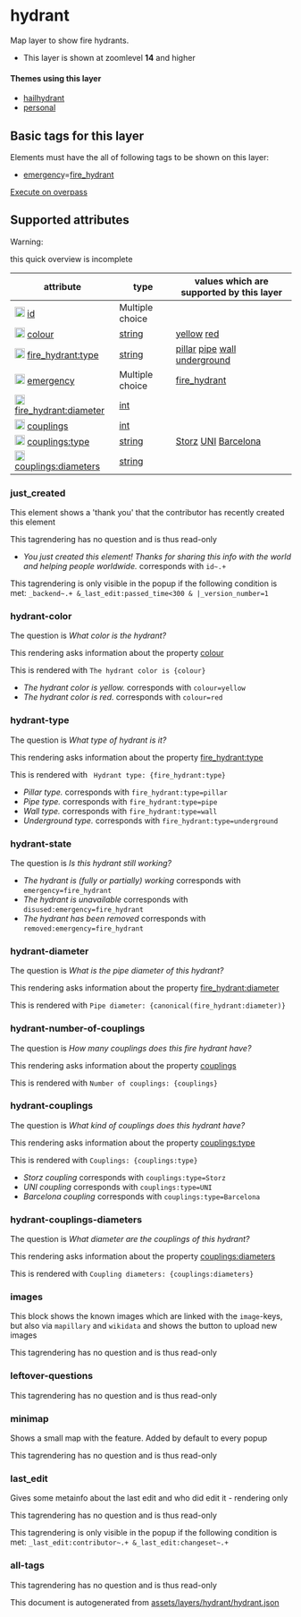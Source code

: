 [//]: # (WARNING: this file is automatically generated. Please find the sources at the bottom and edit those sources)

 hydrant 
=========





Map layer to show fire hydrants.






  - This layer is shown at zoomlevel **14** and higher




#### Themes using this layer 





  - [hailhydrant](https://mapcomplete.org/hailhydrant)
  - [personal](https://mapcomplete.org/personal)




 Basic tags for this layer 
---------------------------



Elements must have the all of following tags to be shown on this layer:



  - <a href='https://wiki.openstreetmap.org/wiki/Key:emergency' target='_blank'>emergency</a>=<a href='https://wiki.openstreetmap.org/wiki/Tag:emergency%3Dfire_hydrant' target='_blank'>fire_hydrant</a>


[Execute on overpass](http://overpass-turbo.eu/?Q=%5Bout%3Ajson%5D%5Btimeout%3A90%5D%3B%28%20%20%20%20nwr%5B%22emergency%22%3D%22fire_hydrant%22%5D%28%7B%7Bbbox%7D%7D%29%3B%0A%29%3Bout%20body%3B%3E%3Bout%20skel%20qt%3B)



 Supported attributes 
----------------------



Warning: 

this quick overview is incomplete



attribute | type | values which are supported by this layer
----------- | ------ | ------------------------------------------
[<img src='https://mapcomplete.org/assets/svg/statistics.svg' height='18px'>](https://taginfo.openstreetmap.org/keys/id#values) [id](https://wiki.openstreetmap.org/wiki/Key:id) | Multiple choice | 
[<img src='https://mapcomplete.org/assets/svg/statistics.svg' height='18px'>](https://taginfo.openstreetmap.org/keys/colour#values) [colour](https://wiki.openstreetmap.org/wiki/Key:colour) | [string](../SpecialInputElements.md#string) | [yellow](https://wiki.openstreetmap.org/wiki/Tag:colour%3Dyellow) [red](https://wiki.openstreetmap.org/wiki/Tag:colour%3Dred)
[<img src='https://mapcomplete.org/assets/svg/statistics.svg' height='18px'>](https://taginfo.openstreetmap.org/keys/fire_hydrant:type#values) [fire_hydrant:type](https://wiki.openstreetmap.org/wiki/Key:fire_hydrant:type) | [string](../SpecialInputElements.md#string) | [pillar](https://wiki.openstreetmap.org/wiki/Tag:fire_hydrant:type%3Dpillar) [pipe](https://wiki.openstreetmap.org/wiki/Tag:fire_hydrant:type%3Dpipe) [wall](https://wiki.openstreetmap.org/wiki/Tag:fire_hydrant:type%3Dwall) [underground](https://wiki.openstreetmap.org/wiki/Tag:fire_hydrant:type%3Dunderground)
[<img src='https://mapcomplete.org/assets/svg/statistics.svg' height='18px'>](https://taginfo.openstreetmap.org/keys/emergency#values) [emergency](https://wiki.openstreetmap.org/wiki/Key:emergency) | Multiple choice | [fire_hydrant](https://wiki.openstreetmap.org/wiki/Tag:emergency%3Dfire_hydrant) [](https://wiki.openstreetmap.org/wiki/Tag:emergency%3D) [](https://wiki.openstreetmap.org/wiki/Tag:emergency%3D)
[<img src='https://mapcomplete.org/assets/svg/statistics.svg' height='18px'>](https://taginfo.openstreetmap.org/keys/fire_hydrant:diameter#values) [fire_hydrant:diameter](https://wiki.openstreetmap.org/wiki/Key:fire_hydrant:diameter) | [int](../SpecialInputElements.md#int) | 
[<img src='https://mapcomplete.org/assets/svg/statistics.svg' height='18px'>](https://taginfo.openstreetmap.org/keys/couplings#values) [couplings](https://wiki.openstreetmap.org/wiki/Key:couplings) | [int](../SpecialInputElements.md#int) | 
[<img src='https://mapcomplete.org/assets/svg/statistics.svg' height='18px'>](https://taginfo.openstreetmap.org/keys/couplings:type#values) [couplings:type](https://wiki.openstreetmap.org/wiki/Key:couplings:type) | [string](../SpecialInputElements.md#string) | [Storz](https://wiki.openstreetmap.org/wiki/Tag:couplings:type%3DStorz) [UNI](https://wiki.openstreetmap.org/wiki/Tag:couplings:type%3DUNI) [Barcelona](https://wiki.openstreetmap.org/wiki/Tag:couplings:type%3DBarcelona)
[<img src='https://mapcomplete.org/assets/svg/statistics.svg' height='18px'>](https://taginfo.openstreetmap.org/keys/couplings:diameters#values) [couplings:diameters](https://wiki.openstreetmap.org/wiki/Key:couplings:diameters) | [string](../SpecialInputElements.md#string) | 




### just_created 



This element shows a 'thank you' that the contributor has recently created this element

This tagrendering has no question and is thus read-only





  - *You just created this element! Thanks for sharing this info with the world and helping people worldwide.*  corresponds with  `id~.+`


This tagrendering is only visible in the popup if the following condition is met: `_backend~.+ &_last_edit:passed_time<300 & |_version_number=1`



### hydrant-color 



The question is  *What color is the hydrant?*

This rendering asks information about the property  [colour](https://wiki.openstreetmap.org/wiki/Key:colour) 

This is rendered with  `The hydrant color is {colour}`





  - *The hydrant color is yellow.*  corresponds with  `colour=yellow`
  - *The hydrant color is red.*  corresponds with  `colour=red`




### hydrant-type 



The question is  *What type of hydrant is it?*

This rendering asks information about the property  [fire_hydrant:type](https://wiki.openstreetmap.org/wiki/Key:fire_hydrant:type) 

This is rendered with  ` Hydrant type: {fire_hydrant:type}`





  - *Pillar type.*  corresponds with  `fire_hydrant:type=pillar`
  - *Pipe type.*  corresponds with  `fire_hydrant:type=pipe`
  - *Wall type.*  corresponds with  `fire_hydrant:type=wall`
  - *Underground type.*  corresponds with  `fire_hydrant:type=underground`




### hydrant-state 



The question is  *Is this hydrant still working?*





  - *The hydrant is (fully or partially) working*  corresponds with  `emergency=fire_hydrant`
  - *The hydrant is unavailable*  corresponds with  `disused:emergency=fire_hydrant`
  - *The hydrant has been removed*  corresponds with  `removed:emergency=fire_hydrant`




### hydrant-diameter 



The question is  *What is the pipe diameter of this hydrant?*

This rendering asks information about the property  [fire_hydrant:diameter](https://wiki.openstreetmap.org/wiki/Key:fire_hydrant:diameter) 

This is rendered with  `Pipe diameter: {canonical(fire_hydrant:diameter)}`





### hydrant-number-of-couplings 



The question is  *How many couplings does this fire hydrant have?*

This rendering asks information about the property  [couplings](https://wiki.openstreetmap.org/wiki/Key:couplings) 

This is rendered with  `Number of couplings: {couplings}`





### hydrant-couplings 



The question is  *What kind of couplings does this hydrant have?*

This rendering asks information about the property  [couplings:type](https://wiki.openstreetmap.org/wiki/Key:couplings:type) 

This is rendered with  `Couplings: {couplings:type}`





  - *Storz coupling*  corresponds with  `couplings:type=Storz`
  - *UNI coupling*  corresponds with  `couplings:type=UNI`
  - *Barcelona coupling*  corresponds with  `couplings:type=Barcelona`




### hydrant-couplings-diameters 



The question is  *What diameter are the couplings of this hydrant?*

This rendering asks information about the property  [couplings:diameters](https://wiki.openstreetmap.org/wiki/Key:couplings:diameters) 

This is rendered with  `Coupling diameters: {couplings:diameters}`





### images 



This block shows the known images which are linked with the `image`-keys, but also via `mapillary` and `wikidata` and shows the button to upload new images

This tagrendering has no question and is thus read-only





### leftover-questions 



This tagrendering has no question and is thus read-only





### minimap 



Shows a small map with the feature. Added by default to every popup

This tagrendering has no question and is thus read-only





### last_edit 



Gives some metainfo about the last edit and who did edit it - rendering only

This tagrendering has no question and is thus read-only



This tagrendering is only visible in the popup if the following condition is met: `_last_edit:contributor~.+ &_last_edit:changeset~.+`



### all-tags 



This tagrendering has no question and is thus read-only

 

This document is autogenerated from [assets/layers/hydrant/hydrant.json](https://github.com/pietervdvn/MapComplete/blob/develop/assets/layers/hydrant/hydrant.json)
